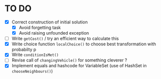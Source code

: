 # TO DO
- [x] Correct construction of initial solution
  - [x] Avoid forgetting task 
  - [x] Avoid raising unfounded exception
- [ ] Write `getCost()` / try an efficient way to calculate this
- [x] Write choice function `localChoice()` to choose best transformation with probabilty p
- [x] Write `conditionIsMet()`
- [ ] Revise call of `changingVehicle()` for something cleverer ? 
- [x] Implement equals and hashcode for VariableSet (use of HashSet in `chooseNeighbours()`)